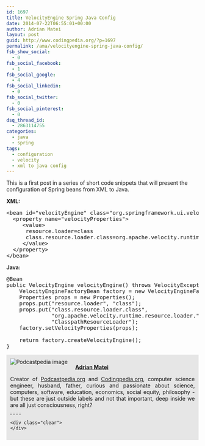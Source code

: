 ```yaml
---
id: 1697
title: VelocityEngine Spring Java Config
date: 2014-07-22T06:55:01+00:00
author: Adrian Matei
layout: post
guid: http://www.codingpedia.org/?p=1697
permalink: /ama/velocityengine-spring-java-config/
fsb_show_social:
  - 0
fsb_social_facebook:
  - 1
fsb_social_google:
  - 4
fsb_social_linkedin:
  - 0
fsb_social_twitter:
  - 0
fsb_social_pinterest:
  - 0
dsq_thread_id:
  - 2863114755
categories:
  - java
  - spring
tags:
  - configuration
  - velocity
  - xml to java config
---
```

This is a first post in a series of short code snippets that will present the configuration of Spring beans from XML to Java.

**XML:**

<pre class="lang:default decode:true" title="XML config">&lt;bean id="velocityEngine" class="org.springframework.ui.velocity.VelocityEngineFactoryBean"&gt;
  &lt;property name="velocityProperties"&gt;
	 &lt;value&gt;
	  resource.loader=class
	  class.resource.loader.class=org.apache.velocity.runtime.resource.loader.ClasspathResourceLoader
	 &lt;/value&gt;
  &lt;/property&gt;
&lt;/bean&gt;</pre>

**Java:**<!--more-->

<pre class="lang:java decode:true" title="Java config">@Bean
public VelocityEngine velocityEngine() throws VelocityException, IOException{
	VelocityEngineFactoryBean factory = new VelocityEngineFactoryBean();
	Properties props = new Properties();
	props.put("resource.loader", "class");
	props.put("class.resource.loader.class",
			  "org.apache.velocity.runtime.resource.loader." +
			  "ClasspathResourceLoader");
	factory.setVelocityProperties(props);

	return factory.createVelocityEngine();
}</pre>

<div id="about_author" style="background-color: #e6e6e6; padding: 10px;">
  <img id="author_portrait" style="float: left; margin-right: 20px;" src="{{site.url}}/images/authors/amacoder.png" alt="Podcastpedia image" /> 

  <p id="about_author_header">
    <strong><a href="http://www.codingpedia.org/author/ama/" target="_blank">Adrian Matei</a></strong>
  </p>

  <div id="author_details" style="text-align: justify;">
    Creator of <a title="Podcastpedia.org, knowledge to go" href="http://www.podcastpedia.org" target="_blank">Podcastpedia.org</a> and <a title="Codingpedia, sharing coding knowledge" href="http://www.codingpedia.org" target="_blank">Codingpedia.org</a>, computer science engineer, husband, father, curious and passionate about science, computers, software, education, economics, social equity, philosophy - but these are just outside labels and not that important, deep inside we are all just consciousness, right?
  </div>

  <div id="follow_social" style="clear: both;">
    <div id="social_logos">
      <a class="icon-googleplus" href="https://plus.google.com/+CodingpediaOrg" target="_blank"> </a> <a class="icon-twitter" href="https://twitter.com/codingpedia" target="_blank"> </a> <a class="icon-facebook" href="https://www.facebook.com/codingpedia" target="_blank"> </a> <a class="icon-linkedin" href="https://www.linkedin.com/company/codingpediaorg" target="_blank"> </a> <a class="icon-github" href="https://github.com/amacoder" target="_blank"> </a>
    </div>

    <div class="clear">
    </div>
  </div>
</div>
